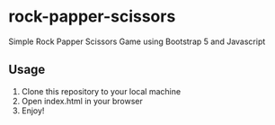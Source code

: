 # rock-papper-scissors
Simple Rock Papper Scissors Game using Bootstrap 5 and Javascript

## Usage
1. Clone this repository to your local machine
2. Open index.html in your browser
3. Enjoy!
